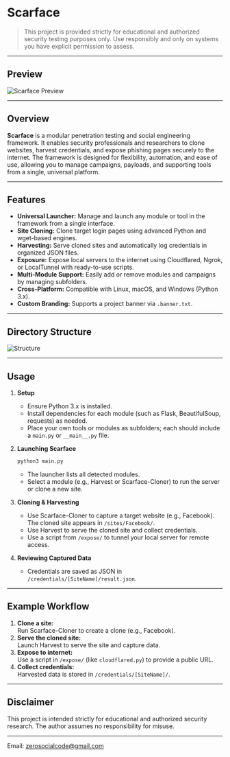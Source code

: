 # Scarface

> This project is provided strictly for educational and authorized security testing purposes only. Use responsibly and only on systems you have explicit permission to assess.

---

## Preview

![Scarface Preview](https://raw.githubusercontent.com/zerosocialcode/Scarface/refs/heads/main/images/.temp.png)

---

## Overview

**Scarface** is a modular penetration testing and social engineering framework. It enables security professionals and researchers to clone websites, harvest credentials, and expose phishing pages securely to the internet. The framework is designed for flexibility, automation, and ease of use, allowing you to manage campaigns, payloads, and supporting tools from a single, universal platform.

---

## Features

- **Universal Launcher:** Manage and launch any module or tool in the framework from a single interface.
- **Site Cloning:** Clone target login pages using advanced Python and wget-based engines.
- **Harvesting:** Serve cloned sites and automatically log credentials in organized JSON files.
- **Exposure:** Expose local servers to the internet using Cloudflared, Ngrok, or LocalTunnel with ready-to-use scripts.
- **Multi-Module Support:** Easily add or remove modules and campaigns by managing subfolders.
- **Cross-Platform:** Compatible with Linux, macOS, and Windows (Python 3.x).
- **Custom Branding:** Supports a project banner via `.banner.txt`.

---

## Directory Structure
![Structure](https://raw.githubusercontent.com/zerosocialcode/Scarface/refs/heads/main/images/.structure.png)


---

## Usage

1. **Setup**
    - Ensure Python 3.x is installed.
    - Install dependencies for each module (such as Flask, BeautifulSoup, requests) as needed.
    - Place your own tools or modules as subfolders; each should include a `main.py` or `__main__.py` file.

2. **Launching Scarface**
    ```bash
    python3 main.py
    ```
    - The launcher lists all detected modules.
    - Select a module (e.g., Harvest or Scarface-Cloner) to run the server or clone a new site.

3. **Cloning & Harvesting**
    - Use Scarface-Cloner to capture a target website (e.g., Facebook). The cloned site appears in `/sites/Facebook/`.
    - Use Harvest to serve the cloned site and collect credentials.
    - Use a script from `/expose/` to tunnel your local server for remote access.

4. **Reviewing Captured Data**
    - Credentials are saved as JSON in `/credentials/[SiteName]/result.json`.

---

## Example Workflow

1. **Clone a site:**  
   Run Scarface-Cloner to create a clone (e.g., Facebook).
2. **Serve the cloned site:**  
   Launch Harvest to serve the site and capture data.
3. **Expose to internet:**  
   Use a script in `/expose/` (like `cloudflared.py`) to provide a public URL.
4. **Collect credentials:**  
   Harvested data is stored in `/credentials/[SiteName]/`.

---

## Disclaimer

This project is intended strictly for educational and authorized security research. The author assumes no responsibility for misuse.

---
Email: zerosocialcode@gmail.com
